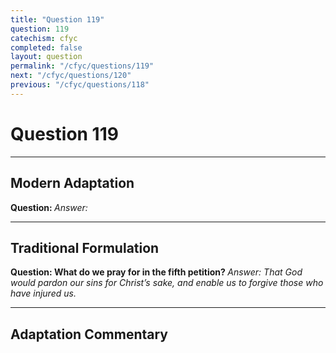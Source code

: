 ```yaml
---
title: "Question 119"
question: 119
catechism: cfyc
completed: false
layout: question
permalink: "/cfyc/questions/119"
next: "/cfyc/questions/120"
previous: "/cfyc/questions/118"
---
```

# Question 119
---
## Modern Adaptation
<strong>
    Question:
</strong>

<em>
    Answer:
</em>

---
## Traditional Formulation
<strong>
    Question: What do we pray for in the fifth petition?
</strong>

<em>
    Answer: That God would pardon our sins for Christ’s sake, and enable us to forgive those who have injured us.
</em>

---
## Adaptation Commentary
